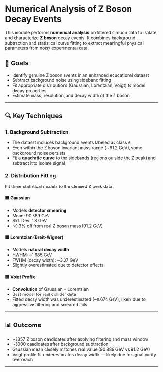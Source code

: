 # Numerical Analysis of Z Boson Decay Events

This module performs **numerical analysis** on filtered dimuon data to isolate and characterize **Z boson** decay events. It combines background subtraction and statistical curve fitting to extract meaningful physical parameters from noisy experimental data.

## 🎯 Goals

- Identify genuine Z boson events in an enhanced educational dataset
- Subtract background noise using sideband fitting
- Fit appropriate distributions (Gaussian, Lorentzian, Voigt) to model decay properties
- Estimate mass, resolution, and decay width of the Z boson

---

## 🔍 Key Techniques

### 1. **Background Subtraction**

- The dataset includes background events labeled as class `6`
- Even within the Z boson invariant mass range (∼91.2 GeV), some background noise persists
- Fit a **quadratic curve** to the sidebands (regions outside the Z peak) and subtract it to isolate signal

### 2. **Distribution Fitting**

Fit three statistical models to the cleaned Z peak data:

#### 🟦 Gaussian
- Models **detector smearing**
- Mean: 90.889 GeV  
- Std. Dev: 1.8 GeV  
- ~0.3% off from real Z boson mass (91.2 GeV)

#### 🟪 Lorentzian (Breit-Wigner)
- Models **natural decay width**
- HWHM: ~1.685 GeV  
- FWHM (decay width): ~3.37 GeV  
- Slightly overestimated due to detector effects

#### 🟨 Voigt Profile
- **Convolution** of Gaussian + Lorentzian
- Best model for real collider data
- Fitted decay width was underestimated (~0.674 GeV), likely due to aggressive filtering and smeared tails

---

## 📊 Outcome

- ~3357 Z boson candidates after applying filtering and mass window
- ~3000 candidates after background subtraction
- Gaussian mean closely matches real value (90.889 GeV vs 91.2 GeV)
- Voigt profile fit underestimates decay width — likely due to signal purity overreach

---
